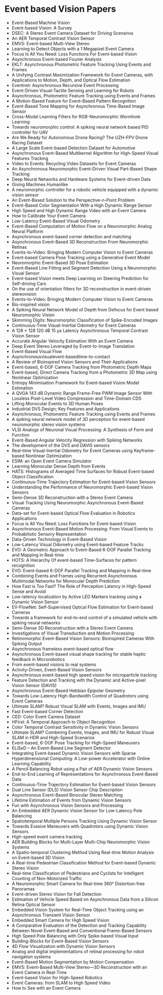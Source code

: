 # Event based Vision Papers
<ul>

                             

 <li><a target="_blank" href="https://github.com/manjunath5496/Event-based-Vision-Papers/blob/master/ev(1).pdf" style="text-decoration:none;">Event-Based Machine Vision</a></li>

 <li><a target="_blank" href="https://github.com/manjunath5496/Event-based-Vision-Papers/blob/master/ev(2).pdf" style="text-decoration:none;">Event-based Vision: A Survey</a></li>

<li><a target="_blank" href="https://github.com/manjunath5496/Event-based-Vision-Papers/blob/master/ev(3).pdf" style="text-decoration:none;">DSEC: A Stereo Event Camera Dataset for Driving Scenarios</a></li>
 <li><a target="_blank" href="https://github.com/manjunath5496/Event-based-Vision-Papers/blob/master/ev(4).pdf" style="text-decoration:none;">An AER Temporal Contrast Vision Sensor</a></li>                              
<li><a target="_blank" href="https://github.com/manjunath5496/Event-based-Vision-Papers/blob/master/ev(5).pdf" style="text-decoration:none;">EMVS: Event-based Multi-View Stereo</a></li>
<li><a target="_blank" href="https://github.com/manjunath5496/Event-based-Vision-Papers/blob/master/ev(6).pdf" style="text-decoration:none;">Learning to Detect Objects with a 1 Megapixel Event Camera</a></li>
 <li><a target="_blank" href="https://github.com/manjunath5496/Event-based-Vision-Papers/blob/master/ev(7).pdf" style="text-decoration:none;">Focus Is All You Need: Loss Functions For Event-based Vision</a></li>

 <li><a target="_blank" href="https://github.com/manjunath5496/Event-based-Vision-Papers/blob/master/ev(8).pdf" style="text-decoration:none;"> Asynchronous Event-based Fourier Analysis </a></li>
   <li><a target="_blank" href="https://github.com/manjunath5496/Event-based-Vision-Papers/blob/master/ev(9).pdf" style="text-decoration:none;">EKLT: Asynchronous Photometric Feature Tracking Using Events and Frames</a></li>
  
   
 <li><a target="_blank" href="https://github.com/manjunath5496/Event-based-Vision-Papers/blob/master/ev(10).pdf" style="text-decoration:none;">A Unifying Contrast Maximization Framework for Event Cameras, with Applications to Motion, Depth, and Optical Flow Estimation </a></li>                              
<li><a target="_blank" href="https://github.com/manjunath5496/Event-based-Vision-Papers/blob/master/ev(11).pdf" style="text-decoration:none;">Eventnet:
Asynchronous Recursive Event Processing</a></li>
<li><a target="_blank" href="https://github.com/manjunath5496/Event-based-Vision-Papers/blob/master/ev(12).pdf" style="text-decoration:none;">Event-Driven Visual-Tactile Sensing and Learning for Robots</a></li>
<li><a target="_blank" href="https://github.com/manjunath5496/Event-based-Vision-Papers/blob/master/ev(13).pdf" style="text-decoration:none;">Asynchronous, Photometric Feature Tracking using Events and Frames</a></li>

<li><a target="_blank" href="https://github.com/manjunath5496/Event-based-Vision-Papers/blob/master/ev(14).pdf" style="text-decoration:none;">A Motion-Based Feature for
Event-Based Pattern Recognition</a></li>
                              
<li><a target="_blank" href="https://github.com/manjunath5496/Event-based-Vision-Papers/blob/master/ev(15).pdf" style="text-decoration:none;">Event-Based Tone Mapping for Asynchronous Time-Based Image Sensor</a></li>

<li><a target="_blank" href="https://github.com/manjunath5496/Event-based-Vision-Papers/blob/master/ev(16).pdf" style="text-decoration:none;">Cross-Modal Learning Filters for RGB-Neuromorphic Wormhole Learning</a></li>

  <li><a target="_blank" href="https://github.com/manjunath5496/Event-based-Vision-Papers/blob/master/ev(17).pdf" style="text-decoration:none;">Towards neuromorphic control: A spiking neural network based PID controller for UAV</a></li>   
  
<li><a target="_blank" href="https://github.com/manjunath5496/Event-based-Vision-Papers/blob/master/ev(18).pdf" style="text-decoration:none;">Are We Ready for Autonomous Drone Racing? The UZH-FPV Drone Racing Dataset</a></li> 

  
<li><a target="_blank" href="https://github.com/manjunath5496/Event-based-Vision-Papers/blob/master/ev(19).pdf" style="text-decoration:none;">A Large Scale Event-based Detection Dataset for Automotive</a></li> 

<li><a target="_blank" href="https://github.com/manjunath5496/Event-based-Vision-Papers/blob/master/ev(20).pdf" style="text-decoration:none;">Asynchronous Event-Based Multikernel Algorithm for High-Speed Visual Features Tracking</a></li>

<li><a target="_blank" href="https://github.com/manjunath5496/Event-based-Vision-Papers/blob/master/ev(21).pdf" style="text-decoration:none;">Video to Events:
Recycling Video Datasets for Event Cameras</a></li>
<li><a target="_blank" href="https://github.com/manjunath5496/Event-based-Vision-Papers/blob/master/ev(22).pdf" style="text-decoration:none;">An Asynchronous Neuromorphic Event-Driven Visual Part-Based Shape Tracking</a></li> 
 <li><a target="_blank" href="https://github.com/manjunath5496/Event-based-Vision-Papers/blob/master/ev(23).pdf" style="text-decoration:none;">Deep Neural Networks and Hardware Systems for Event-driven Data</a></li> 
 

   <li><a target="_blank" href="https://github.com/manjunath5496/Event-based-Vision-Papers/blob/master/ev(24).pdf" style="text-decoration:none;">Giving
Machines Humanlike</a></li>
 
   <li><a target="_blank" href="https://github.com/manjunath5496/Event-based-Vision-Papers/blob/master/ev(25).pdf" style="text-decoration:none;">A neuromorphic controller for a robotic vehicle equipped with a dynamic vision sensor</a></li>                              
 <li><a target="_blank" href="https://github.com/manjunath5496/Event-based-Vision-Papers/blob/master/ev(26).pdf" style="text-decoration:none;">An Event-Based Solution to the Perspective-n-Point Problem</a></li>
 <li><a target="_blank" href="https://github.com/manjunath5496/Event-based-Vision-Papers/blob/master/ev(27).pdf" style="text-decoration:none;">Event-Based Color Segmentation
With a High Dynamic Range Sensor</a></li>
   
 
   <li><a target="_blank" href="https://github.com/manjunath5496/Event-based-Vision-Papers/blob/master/ev(28).pdf" style="text-decoration:none;">High Speed and High Dynamic Range Video with an Event Camera</a></li>
 
   <li><a target="_blank" href="https://github.com/manjunath5496/Event-based-Vision-Papers/blob/master/ev(29).pdf" style="text-decoration:none;">How to Calibrate Your Event Camera </a></li>                              

  <li><a target="_blank" href="https://github.com/manjunath5496/Event-based-Vision-Papers/blob/master/ev(30).pdf" style="text-decoration:none;">Low-Latency Event-Based Visual Odometry</a></li>
 
   <li><a target="_blank" href="https://github.com/manjunath5496/Event-based-Vision-Papers/blob/master/ev(31).pdf" style="text-decoration:none;">Event-Based Computation of Motion Flow on a Neuromorphic Analog Neural Platform</a></li> 
    <li><a target="_blank" href="https://github.com/manjunath5496/Event-based-Vision-Papers/blob/master/ev(32).pdf" style="text-decoration:none;">Asynchronous event-based corner detection and matching</a></li> 

   <li><a target="_blank" href="https://github.com/manjunath5496/Event-based-Vision-Papers/blob/master/ev(33).pdf" style="text-decoration:none;">Asynchronous Event-Based 3D Reconstruction From Neuromorphic Retinas</a></li>                              

  <li><a target="_blank" href="https://github.com/manjunath5496/Event-based-Vision-Papers/blob/master/ev(34).pdf" style="text-decoration:none;">Events-to-Video: Bringing Modern Computer Vision to Event Cameras</a></li> 
 
  <li><a target="_blank" href="https://github.com/manjunath5496/Event-based-Vision-Papers/blob/master/ev(35).pdf" style="text-decoration:none;">Event-based Camera Pose Tracking using a Generative Event Model</a></li> 

  <li><a target="_blank" href="https://github.com/manjunath5496/Event-based-Vision-Papers/blob/master/ev(36).pdf" style="text-decoration:none;">Neuromorphic Event-Based 3D Pose Estimation</a></li> 
 
<li><a target="_blank" href="https://github.com/manjunath5496/Event-based-Vision-Papers/blob/master/ev(37).pdf" style="text-decoration:none;">Event-Based Line Fitting and Segment Detection Using a Neuromorphic Visual Sensor</a></li>
 <li><a target="_blank" href="https://github.com/manjunath5496/Event-based-Vision-Papers/blob/master/ev(38).pdf" style="text-decoration:none;">Event-based Vision meets Deep Learning on Steering Prediction for Self-driving Cars</a></li>
<li><a target="_blank" href="https://github.com/manjunath5496/Event-based-Vision-Papers/blob/master/ev(39).pdf" style="text-decoration:none;">On the use of orientation filters for 3D reconstruction in event-driven stereovision</a></li>
 <li><a target="_blank" href="https://github.com/manjunath5496/Event-based-Vision-Papers/blob/master/ev(40).pdf" style="text-decoration:none;">Events-to-Video:
Bringing Modern Computer Vision to Event Cameras</a></li>                              
<li><a target="_blank" href="https://github.com/manjunath5496/Event-based-Vision-Papers/blob/master/ev(41).pdf" style="text-decoration:none;">Bio-inspired vision</a></li>
<li><a target="_blank" href="https://github.com/manjunath5496/Event-based-Vision-Papers/blob/master/ev(42).pdf" style="text-decoration:none;">A Spiking Neural Network Model
of Depth from Defocus for Event based Neuromorphic Vision</a></li>
 
  <li><a target="_blank" href="https://github.com/manjunath5496/Event-based-Vision-Papers/blob/master/ev(43).pdf" style="text-decoration:none;">Skimming Digits: Neuromorphic Classification of Spike-Encoded Images</a></li>
 <li><a target="_blank" href="https://github.com/manjunath5496/Event-based-Vision-Papers/blob/master/ev(44).pdf" style="text-decoration:none;">Continuous-Time Visual-Inertial Odometry for Event Cameras</a></li>
   <li><a target="_blank" href="https://github.com/manjunath5496/Event-based-Vision-Papers/blob/master/ev(45).pdf" style="text-decoration:none;">A 128 &times; 128 120 dB 15 μs Latency Asynchronous Temporal Contrast Vision Sensor</a></li>  
   
<li><a target="_blank" href="https://github.com/manjunath5496/Event-based-Vision-Papers/blob/master/ev(46).pdf" style="text-decoration:none;">Accurate Angular Velocity Estimation With an Event Camera</a></li> 
                             
<li><a target="_blank" href="https://github.com/manjunath5496/Event-based-Vision-Papers/blob/master/ev(47).pdf" style="text-decoration:none;">Deep Event Stereo Leveraged by Event-to-Image Translation</a></li>
<li><a target="_blank" href="https://github.com/manjunath5496/Event-based-Vision-Papers/blob/master/ev(48).pdf" style="text-decoration:none;">Event-Based Visual Flow</a></li>

<li><a target="_blank" href="https://github.com/manjunath5496/Event-based-Vision-Papers/blob/master/ev(49).pdf" style="text-decoration:none;">Asynchronousvisualevent-basedtime-to-contact</a></li>
                              
<li><a target="_blank" href="https://github.com/manjunath5496/Event-based-Vision-Papers/blob/master/ev(50).pdf" style="text-decoration:none;">A Review of Bioinspired Vision Sensors and Their Applications</a></li>
<li><a target="_blank" href="https://github.com/manjunath5496/Event-based-Vision-Papers/blob/master/ev(51).pdf" style="text-decoration:none;">Event-based, 6-DOF Camera Tracking from Photometric Depth Maps</a></li>
<li><a target="_blank" href="https://github.com/manjunath5496/Event-based-Vision-Papers/blob/master/ev(52).pdf" style="text-decoration:none;">Event-based, Direct Camera Tracking from a Photometric 3D Map using Nonlinear Optimization</a></li>

<li><a target="_blank" href="https://github.com/manjunath5496/Event-based-Vision-Papers/blob/master/ev(53).pdf" style="text-decoration:none;">Entropy Minimisation Framework for
Event-based Vision Model Estimation</a></li>
 
<li><a target="_blank" href="https://github.com/manjunath5496/Event-based-Vision-Papers/blob/master/ev(54).pdf" style="text-decoration:none;">A QVGA 143 dB Dynamic Range Frame-Free PWM Image Sensor With Lossless Pixel-Level Video Compression and Time-Domain CDS </a></li>

<li><a target="_blank" href="https://github.com/manjunath5496/Event-based-Vision-Papers/blob/master/ev(55).pdf" style="text-decoration:none;">Lifting Monocular Events to 3D Human Poses</a></li>
 
  <li><a target="_blank" href="https://github.com/manjunath5496/Event-based-Vision-Papers/blob/master/ev(56).pdf" style="text-decoration:none;">Industrial DVS Design;
Key Features and Applications </a></li>                              

  <li><a target="_blank" href="https://github.com/manjunath5496/Event-based-Vision-Papers/blob/master/ev(57).pdf" style="text-decoration:none;">Asynchronous, Photometric Feature Tracking using Events and Frames</a></li>
 
   <li><a target="_blank" href="https://github.com/manjunath5496/Event-based-Vision-Papers/blob/master/ev(58).pdf" style="text-decoration:none;">A spiking neural network model
of 3D perception for event-based neuromorphic stereo vision systems</a></li>
    <li><a target="_blank" href="https://github.com/manjunath5496/Event-based-Vision-Papers/blob/master/ev(59).pdf" style="text-decoration:none;">VLSI Analogs of Neuronal Visual Processing: A Synthesis of Form and Function</a></li>
 
  <li><a target="_blank" href="https://github.com/manjunath5496/Event-based-Vision-Papers/blob/master/ev(60).pdf" style="text-decoration:none;">Event-Based Angular Velocity Regression with Spiking Networks </a></li>
 
   <li><a target="_blank" href="https://github.com/manjunath5496/Event-based-Vision-Papers/blob/master/ev(61).pdf" style="text-decoration:none;">The development of the DVS and DAVIS sensors</a></li>
 
   <li><a target="_blank" href="https://github.com/manjunath5496/Event-based-Vision-Papers/blob/master/ev(62).pdf" style="text-decoration:none;">Real-time Visual-Inertial Odometry for Event Cameras using Keyframe-based Nonlinear Optimization</a></li>
 
   <li><a target="_blank" href="https://github.com/manjunath5496/Event-based-Vision-Papers/blob/master/ev(63).pdf" style="text-decoration:none;">ESIM: an Open Event Camera Simulator</a></li>                              

  <li><a target="_blank" href="https://github.com/manjunath5496/Event-based-Vision-Papers/blob/master/ev(64).pdf" style="text-decoration:none;">Learning Monocular Dense Depth from Events</a></li>
 
   <li><a target="_blank" href="https://github.com/manjunath5496/Event-based-Vision-Papers/blob/master/ev(65).pdf" style="text-decoration:none;">HATS: Histograms of Averaged Time Surfaces for Robust Event-based Object Classification </a></li> 

   <li><a target="_blank" href="https://github.com/manjunath5496/Event-based-Vision-Papers/blob/master/ev(66).pdf" style="text-decoration:none;">Continuous-Time Trajectory Estimation for Event-based Vision Sensors</a></li> 
 
   <li><a target="_blank" href="https://github.com/manjunath5496/Event-based-Vision-Papers/blob/master/ev(67).pdf" style="text-decoration:none;">Understanding the Performance of Neuromorphic Event-based Vision Sensors</a></li>                              

  <li><a target="_blank" href="https://github.com/manjunath5496/Event-based-Vision-Papers/blob/master/ev(68).pdf" style="text-decoration:none;">Semi-Dense 3D Reconstruction with a Stereo Event Camera</a></li> 
 
  
   <li><a target="_blank" href="https://github.com/manjunath5496/Event-based-Vision-Papers/blob/master/ev(69).pdf" style="text-decoration:none;">Visual Tracking Using Neuromorphic Asynchronous Event-Based Cameras</a></li>                              

  <li><a target="_blank" href="https://github.com/manjunath5496/Event-based-Vision-Papers/blob/master/ev(70).pdf" style="text-decoration:none;">Data-set for Event-based Optical Flow Evaluation in Robotics Applications</a></li> 
  
 
 <li><a target="_blank" href="https://github.com/manjunath5496/Event-based-Vision-Papers/blob/master/ev(71).pdf" style="text-decoration:none;">Focus is All You Need:
Loss Functions for Event-based Vision</a></li>
 
 <li><a target="_blank" href="https://github.com/manjunath5496/Event-based-Vision-Papers/blob/master/ev(72).pdf" style="text-decoration:none;">Asynchronous Event-Based Motion Processing: From Visual Events to Probabilistic Sensory Representation</a></li> 
 
 
 <li><a target="_blank" href="https://github.com/manjunath5496/Event-based-Vision-Papers/blob/master/ev(73).pdf" style="text-decoration:none;">Data-Driven Technology in Event-Based Vision</a></li>
  <li><a target="_blank" href="https://github.com/manjunath5496/Event-based-Vision-Papers/blob/master/ev(74).pdf" style="text-decoration:none;">Low-Latency Visual Odometry using Event-based Feature Tracks</a></li>
    <li><a target="_blank" href="https://github.com/manjunath5496/Event-based-Vision-Papers/blob/master/ev(75).pdf" style="text-decoration:none;">EVO: A Geometric Approach to Event-Based 6-DOF Parallel Tracking and Mapping in Real-time</a></li>                        
<li><a target="_blank" href="https://github.com/manjunath5496/Event-based-Vision-Papers/blob/master/ev(76).pdf" style="text-decoration:none;">HOTS: A Hierarchy Of event-based Time-Surfaces for pattern recognition</a></li>

 <li><a target="_blank" href="https://github.com/manjunath5496/Event-based-Vision-Papers/blob/master/ev(77).pdf" style="text-decoration:none;">EVO: Event-based 6-DOF Parallel
Tracking and Mapping in Real-time</a></li> 
 
 
 <li><a target="_blank" href="https://github.com/manjunath5496/Event-based-Vision-Papers/blob/master/ev(78).pdf" style="text-decoration:none;">Combining Events and Frames using Recurrent Asynchronous Multimodal Networks for Monocular Depth Prediction</a></li>
  <li><a target="_blank" href="https://github.com/manjunath5496/Event-based-Vision-Papers/blob/master/ev(79).pdf" style="text-decoration:none;">How Fast is Too Fast? The Role of Perception Latency in High-Speed Sense and Avoid</a></li>


 <li><a target="_blank" href="https://github.com/manjunath5496/Event-based-Vision-Papers/blob/master/ev(80).pdf" style="text-decoration:none;">Low-latency localization by Active LED Markers tracking using a Dynamic Vision Sensor</a></li> 
 
 
 <li><a target="_blank" href="https://github.com/manjunath5496/Event-based-Vision-Papers/blob/master/ev(81).pdf" style="text-decoration:none;">EV-FlowNet: Self-Supervised Optical Flow Estimation for Event-based Cameras</a></li>
  <li><a target="_blank" href="https://github.com/manjunath5496/Event-based-Vision-Papers/blob/master/ev(82).pdf" style="text-decoration:none;">Towards a framework for end-to-end control of a simulated vehicle with spiking neural networks</a></li>

 <li><a target="_blank" href="https://github.com/manjunath5496/Event-based-Vision-Papers/blob/master/ev(83).pdf" style="text-decoration:none;">Semi-Dense 3D Reconstruction with a Stereo Event Camera</a></li>
  <li><a target="_blank" href="https://github.com/manjunath5496/Event-based-Vision-Papers/blob/master/ev(84).pdf" style="text-decoration:none;">Investigations of
Visual Transduction and Motion Processing</a></li>

 <li><a target="_blank" href="https://github.com/manjunath5496/Event-based-Vision-Papers/blob/master/ev(85).pdf" style="text-decoration:none;">Retinomorphic Event-Based
Vision Sensors: Bioinspired Cameras With Spiking Output</a></li>
  <li><a target="_blank" href="https://github.com/manjunath5496/Event-based-Vision-Papers/blob/master/ev(86).pdf" style="text-decoration:none;">Asynchronous frameless event-based optical flow</a></li>

 <li><a target="_blank" href="https://github.com/manjunath5496/Event-based-Vision-Papers/blob/master/ev(87).pdf" style="text-decoration:none;">Asynchronous Event-based visual shape tracking for stable haptic feedback in Microrobotics</a></li>
  <li><a target="_blank" href="https://github.com/manjunath5496/Event-based-Vision-Papers/blob/master/ev(88).pdf" style="text-decoration:none;">From event-based visions to real systems</a></li>
  <li><a target="_blank" href="https://github.com/manjunath5496/Event-based-Vision-Papers/blob/master/ev(89).pdf" style="text-decoration:none;">Activity-Driven, Event-Based Vision Sensors</a></li>
  
  
  <li><a target="_blank" href="https://github.com/manjunath5496/Event-based-Vision-Papers/blob/master/ev(90).pdf" style="text-decoration:none;">Asynchronous event-based high speed vision for microparticle tracking</a></li>
  <li><a target="_blank" href="https://github.com/manjunath5496/Event-based-Vision-Papers/blob/master/ev(91).pdf" style="text-decoration:none;">Feature Detection and Tracking with the Dynamic and Active-pixel Vision Sensor (DAVIS)</a></li>

 <li><a target="_blank" href="https://github.com/manjunath5496/Event-based-Vision-Papers/blob/master/ev(92).pdf" style="text-decoration:none;">Asynchronous Event-Based Hebbian
Epipolar Geometry</a></li>
  <li><a target="_blank" href="https://github.com/manjunath5496/Event-based-Vision-Papers/blob/master/ev(93).pdf" style="text-decoration:none;"> Towards Low-Latency High-Bandwidth Control of Quadrotors using Event Cameras</a></li>
  <li><a target="_blank" href="https://github.com/manjunath5496/Event-based-Vision-Papers/blob/master/ev(94).pdf" style="text-decoration:none;">Ultimate SLAM? Robust Visual SLAM with Events, Images and IMU</a></li> 
  
   <li><a target="_blank" href="https://github.com/manjunath5496/Event-based-Vision-Papers/blob/master/ev(95).pdf" style="text-decoration:none;">Fast Event-based Corner Detection</a></li>  
  
<li><a target="_blank" href="https://github.com/manjunath5496/Event-based-Vision-Papers/blob/master/ev(96).pdf" style="text-decoration:none;">CED: Color Event Camera Dataset</a></li> 
  
  
<li><a target="_blank" href="https://github.com/manjunath5496/Event-based-Vision-Papers/blob/master/ev(97).pdf" style="text-decoration:none;">HFirst: A Temporal Approach to Object Recognition</a></li>


 <li><a target="_blank" href="https://github.com/manjunath5496/Event-based-Vision-Papers/blob/master/ev(98).pdf" style="text-decoration:none;">Color Temporal Contrast Sensitivity in Dynamic Vision Sensors</a></li> 
  
   <li><a target="_blank" href="https://github.com/manjunath5496/Event-based-Vision-Papers/blob/master/ev(99).pdf" style="text-decoration:none;">Ultimate SLAM? Combining Events, Images, and IMU for Robust Visual SLAM in HDR and High-Speed Scenarios</a></li>  
  
<li><a target="_blank" href="https://github.com/manjunath5496/Event-based-Vision-Papers/blob/master/ev(100).pdf" style="text-decoration:none;">Event-based, 6-DOF Pose Tracking for High-Speed Maneuvers</a></li>  
  
 <li><a target="_blank" href="https://github.com/manjunath5496/Event-based-Vision-Papers/blob/master/ev(101).pdf" style="text-decoration:none;">ELiSeD – An Event-Based Line Segment Detector</a></li> 
  
   <li><a target="_blank" href="https://github.com/manjunath5496/Event-based-Vision-Papers/blob/master/ev(102).pdf" style="text-decoration:none;">Integrating Event-based Dynamic Vision Sensors with Sparse Hyperdimensional Computing: A Low-power Accelerator with Online Learning Capability</a></li> 
  
   
 <li><a target="_blank" href="https://github.com/manjunath5496/Event-based-Vision-Papers/blob/master/ev(103).pdf" style="text-decoration:none;">A Pencil Balancing Robot using a Pair of AER Dynamic Vision Sensors </a></li> 
  
   <li><a target="_blank" href="https://github.com/manjunath5496/Event-based-Vision-Papers/blob/master/ev(104).pdf" style="text-decoration:none;">End-to-End Learning of Representations for Asynchronous Event-Based Data</a></li>  
   
 <li><a target="_blank" href="https://github.com/manjunath5496/Event-based-Vision-Papers/blob/master/ev(105).pdf" style="text-decoration:none;">Continuous-Time Trajectory Estimation for Event-based Vision Sensors</a></li> 
 
<li><a target="_blank" href="https://github.com/manjunath5496/Event-based-Vision-Papers/blob/master/ev(106).pdf" style="text-decoration:none;">Dual Line Sensor (DLS)
Vision Sensor Chip Description</a></li> 
  
   <li><a target="_blank" href="https://github.com/manjunath5496/Event-based-Vision-Papers/blob/master/ev(107).pdf" style="text-decoration:none;">Asynchronous Event-Based Binocular Stereo Matching</a></li> 
  
   
 <li><a target="_blank" href="https://github.com/manjunath5496/Event-based-Vision-Papers/blob/master/ev(108).pdf" style="text-decoration:none;">Lifetime Estimation of Events from Dynamic Vision Sensors</a></li> 
  
   <li><a target="_blank" href="https://github.com/manjunath5496/Event-based-Vision-Papers/blob/master/ev(109).pdf" style="text-decoration:none;">Fun with Asynchronous Vision Sensors and Processing</a></li>  
   
 <li><a target="_blank" href="https://github.com/manjunath5496/Event-based-Vision-Papers/blob/master/ev(110).pdf" style="text-decoration:none;">An Embedded AER Dynamic Vision Sensor for Low-Latency Pole Balancing </a></li>  
   
<li><a target="_blank" href="https://github.com/manjunath5496/Event-based-Vision-Papers/blob/master/ev(111).pdf" style="text-decoration:none;">Spatiotemporal Multiple Persons Tracking Using Dynamic Vision Sensor</a></li> 
  
   
 <li><a target="_blank" href="https://github.com/manjunath5496/Event-based-Vision-Papers/blob/master/ev(112).pdf" style="text-decoration:none;">Towards Evasive Maneuvers with Quadrotors using Dynamic Vision Sensors</a></li> 
  
   <li><a target="_blank" href="https://github.com/manjunath5496/Event-based-Vision-Papers/blob/master/ev(113).pdf" style="text-decoration:none;">High-speed event camera tracking</a></li>  
   
<li><a target="_blank" href="https://github.com/manjunath5496/Event-based-Vision-Papers/blob/master/ev(114).pdf" style="text-decoration:none;">AER Building Blocks for Multi-Layer Multi-Chip Neuromorphic Vision Systems</a></li>
 <li><a target="_blank" href="https://github.com/manjunath5496/Event-based-Vision-Papers/blob/master/ev(115).pdf" style="text-decoration:none;">A Spatio-temporal Clustering Method Using Real-time Motion Analysis on Event-based 3D Vision</a></li>  
   
 <li><a target="_blank" href="https://github.com/manjunath5496/Event-based-Vision-Papers/blob/master/ev(116).pdf" style="text-decoration:none;">A Real-time Pedestrian Classification Method for Event-based Dynamic Stereo Vision</a></li>   
   
   <li><a target="_blank" href="https://github.com/manjunath5496/Event-based-Vision-Papers/blob/master/ev(117).pdf" style="text-decoration:none;">Real-time Classification of Pedestrians and Cyclists for Intelligent Counting of Non-Motorized Traffic</a></li>  
   
 <li><a target="_blank" href="https://github.com/manjunath5496/Event-based-Vision-Papers/blob/master/ev(118).pdf" style="text-decoration:none;">A Neuromorphic Smart Camera for Real-time 360° Distortion-free Panoramas</a></li>  
   
  <li><a target="_blank" href="https://github.com/manjunath5496/Event-based-Vision-Papers/blob/master/ev(119).pdf" style="text-decoration:none;">Event-driven Stereo Vision for Fall Detection</a></li> 
  
   <li><a target="_blank" href="https://github.com/manjunath5496/Event-based-Vision-Papers/blob/master/ev(120).pdf" style="text-decoration:none;">Estimation of Vehicle Speed Based on Asynchronous Data from a Silicon Retina Optical Sensor</a></li>  
   
 <li><a target="_blank" href="https://github.com/manjunath5496/Event-based-Vision-Papers/blob/master/ev(121).pdf" style="text-decoration:none;">Embedded Vision System for Real-Time Object Tracking using an Asynchronous Transient Vision Sensor</a></li>   
   
   <li><a target="_blank" href="https://github.com/manjunath5496/Event-based-Vision-Papers/blob/master/ev(122).pdf" style="text-decoration:none;">Embedded Smart Camera for High Speed Vision </a></li>  
     
<li><a target="_blank" href="https://github.com/manjunath5496/Event-based-Vision-Papers/blob/master/ev(123).pdf" style="text-decoration:none;">A Comparative Evaluation of the Detection and Tracking Capability Between Novel Event-Based and Conventional Frame-Based Sensors</a></li>  
   
 <li><a target="_blank" href="https://github.com/manjunath5496/Event-based-Vision-Papers/blob/master/ev(124).pdf" style="text-decoration:none;">High Speed Pole Balancing with Only Spike-based Visual Input</a></li>   
   
   <li><a target="_blank" href="https://github.com/manjunath5496/Event-based-Vision-Papers/blob/master/ev(125).pdf" style="text-decoration:none;">Building-Blocks for Event-Based Vision Sensors</a></li>   
   
   <li><a target="_blank" href="https://github.com/manjunath5496/Event-based-Vision-Papers/blob/master/ev(126).pdf" style="text-decoration:none;">4D Flow Visualization with Dynamic Vision Sensors</a></li> 
   
<li><a target="_blank" href="https://github.com/manjunath5496/Event-based-Vision-Papers/blob/master/ev(127).pdf" style="text-decoration:none;">Analog and digital implementations of retinal processing for robot navigation systems</a></li>  
   
 <li><a target="_blank" href="https://github.com/manjunath5496/Event-based-Vision-Papers/blob/master/ev(128).pdf" style="text-decoration:none;">Event-Based Motion Segmentation by Motion Compensation</a></li>   
   
   <li><a target="_blank" href="https://github.com/manjunath5496/Event-based-Vision-Papers/blob/master/ev(129).pdf" style="text-decoration:none;">EMVS: Event-Based Multi-View Stereo—3D Reconstruction with an Event Camera in Real-Time</a></li>   
   
   <li><a target="_blank" href="https://github.com/manjunath5496/Event-based-Vision-Papers/blob/master/ev(130).pdf" style="text-decoration:none;">Event-based Vision for High-Speed Robotics</a></li>    
   
<li><a target="_blank" href="https://github.com/manjunath5496/Event-based-Vision-Papers/blob/master/ev(131).pdf" style="text-decoration:none;">Event Cameras: from SLAM to High Speed Video</a></li>   
   
   <li><a target="_blank" href="https://github.com/manjunath5496/Event-based-Vision-Papers/blob/master/ev(132).pdf" style="text-decoration:none;">How to See with an Event Camera</a></li>   
   
 </ul>
